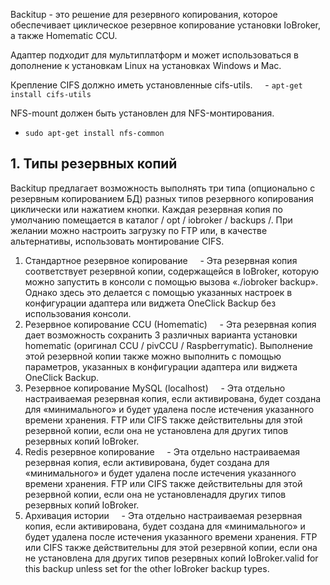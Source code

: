 Backitup - это решение для резервного копирования, которое обеспечивает циклическое резервное копирование установки IoBroker, а также Homematic CCU.

Адаптер подходит для мультиплатформ и может использоваться в дополнение к установкам Linux на установках Windows и Mac.

Крепление CIFS должно иметь установленные cifs-utils.
    - `apt-get install cifs-utils`

NFS-mount должен быть установлен для NFS-монтирования.
- `sudo apt-get install nfs-common`

## 1. Типы резервных копий
Backitup предлагает возможность выполнять три типа (опционально с резервным копированием БД) разных типов резервного копирования циклически или нажатием кнопки. Каждая резервная копия по умолчанию помещается в каталог / opt / iobroker / backups /. При желании можно настроить загрузку по FTP или, в качестве альтернативы, использовать монтирование CIFS.

1. Стандартное резервное копирование
    - Эта резервная копия соответствует резервной копии, содержащейся в IoBroker, которую можно запустить в консоли с помощью вызова «./iobroker backup». Однако здесь это делается с помощью указанных настроек в конфигурации адаптера или виджета OneClick Backup без использования консоли.
2. Резервное копирование CCU (Homematic)
    - Эта резервная копия дает возможность сохранить 3 различных варианта установки homematic (оригинал CCU / pivCCU / Raspberrymatic). Выполнение этой резервной копии также можно выполнить с помощью параметров, указанных в конфигурации адаптера или виджета OneClick Backup.
3. Резервное копирование MySQL (localhost)
    - Эта отдельно настраиваемая резервная копия, если активирована, будет создана для «минимального» и будет удалена после истечения указанного времени хранения. FTP или CIFS также действительны для этой резервной копии, если она не установлена ​​для других типов резервных копий IoBroker.
4. Redis резервное копирование
    - Эта отдельно настраиваемая резервная копия, если активирована, будет создана для «минимального» и будет удалена после истечения указанного времени хранения. FTP или CIFS также действительны для этой резервной копии, если она не установлена ​​для других типов резервных копий IoBroker.
5. Архивация истории
    - Эта отдельно настраиваемая резервная копия, если активирована, будет создана для «минимального» и будет удалена после истечения указанного времени хранения. FTP или CIFS также действительны для этой резервной копии, если она не установлена ​​для других типов резервных копий IoBroker.valid for this backup unless set for the other IoBroker backup types.
